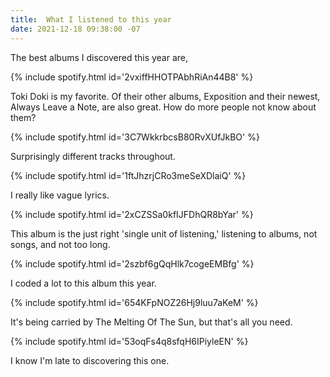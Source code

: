 ```yaml
---
title:  What I listened to this year
date: 2021-12-18 09:38:00 -07
---
```


The best albums I discovered this year are,

{% include spotify.html id='2vxiffHHOTPAbhRiAn44B8' %}

Toki Doki is my favorite. Of their other albums, Exposition and their newest, Always Leave a Note, are also great. How do more people not know about them?

{% include spotify.html id='3C7WkkrbcsB80RvXUfJkBO' %}

Surprisingly different tracks throughout.

{% include spotify.html id='1ftJhzrjCRo3meSeXDlaiQ' %}

I really like vague lyrics.

{% include spotify.html id='2xCZSSa0kfIJFDhQR8bYar' %}

This album is the just right 'single unit of listening,' listening to albums, not songs, and not too long.

{% include spotify.html id='2szbf6gQqHlk7cogeEMBfg' %}

I coded a lot to this album this year.

{% include spotify.html id='654KFpNOZ26Hj9luu7aKeM' %}

It's being carried by The Melting Of The Sun, but that's all you need.

{% include spotify.html id='53oqFs4q8sfqH6IPiyleEN' %}

I know I'm late to discovering this one.
